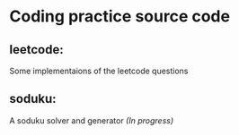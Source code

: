 # Coding practice source code

## leetcode:
Some implementaions of the leetcode questions

## soduku:
A soduku solver and generator _(In progress)_

